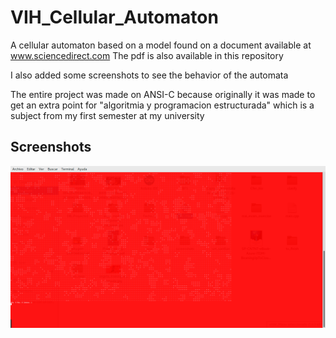 # VIH_Cellular_Automaton
A cellular automaton based on a model found on a document available at www.sciencedirect.com
The pdf is also available in this repository

I also added some screenshots to see the behavior of the automata

The entire project was made on ANSI-C because originally it was made to get an extra point for "algoritmia y programacion estructurada" which is a subject from my first semester at my university

## Screenshots
![CMake logo](screenshots/1.png)
<!-- .element style="border: 0; background: None; box-shadow: None" -->
